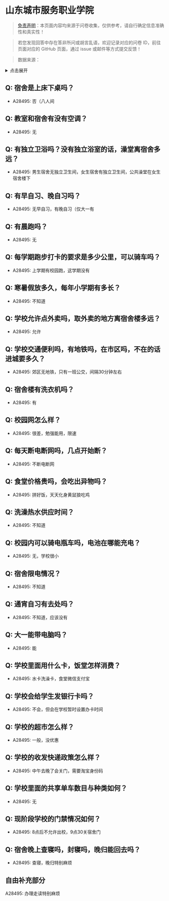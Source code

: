 # 山东城市服务职业学院

> [免责声明](https://colleges.chat/#_3)：本页面内容均来源于问卷收集，仅供参考，请自行确定信息准确性和真实性！

> 若您发现回答中存在答非所问或胡言乱语，欢迎记录对应的问卷 ID，前往页面对应的 GitHub 页面，通过 issue 或邮件等方式提交反馈！

> 数据来源：

<details><summary>点击展开</summary>
<ul>
<li>A28495: 匿名 (2025 年 06 月)</li>
</ul>
</details>

## Q: 宿舍是上床下桌吗？

- A28495: 否（八人间

## Q: 教室和宿舍有没有空调？

- A28495: 无

## Q: 有独立卫浴吗？没有独立浴室的话，澡堂离宿舍多远？

- A28495: 男生宿舍无独立卫生间，女生宿舍有独立卫生间，公共澡堂在女生宿舍楼下

## Q: 有早自习、晚自习吗？

- A28495: 无早自习，有晚自习（仅大一有

## Q: 有晨跑吗？

- A28495: 无

## Q: 每学期跑步打卡的要求是多少公里，可以骑车吗？

- A28495: 上学期有校园跑，这学期没有

## Q: 寒暑假放多久，每年小学期有多长？

- A28495: 不知道

## Q: 学校允许点外卖吗，取外卖的地方离宿舍楼多远？

- A28495: 允许

## Q: 学校交通便利吗，有地铁吗，在市区吗，不在的话进城要多久？

- A28495: 郊区无地铁，只有一班公交，间隔30分钟左右

## Q: 宿舍楼有洗衣机吗？

- A28495: 有

## Q: 校园网怎么样？

- A28495: 很差，勉强能用，限速

## Q: 每天断电断网吗，几点开始断？

- A28495: 不断电断网

## Q: 食堂价格贵吗，会吃出异物吗？

- A28495: 拼好饭，天天化身黄鼠狼吃鸡

## Q: 洗澡热水供应时间？

- A28495: 不知道

## Q: 校园内可以骑电瓶车吗，电池在哪能充电？

- A28495: 无，学校很小

## Q: 宿舍限电情况？

- A28495: 不知道

## Q: 通宵自习有去处吗？

- A28495: 不知道，应该没有

## Q: 大一能带电脑吗？

- A28495: 能

## Q: 学校里面用什么卡，饭堂怎样消费？

- A28495: 水卡洗澡卡，食堂微信支付宝

## Q: 学校会给学生发银行卡吗？

- A28495: 不会，但会在学校暂时设置办卡时间

## Q: 学校的超市怎么样？

- A28495: 一般，没优惠

## Q: 学校的收发快递政策怎么样？

- A28495: 中午去晚了会关门，需要淘宝身份码

## Q: 学校里面的共享单车数目与种类如何？

- A28495: 无

## Q: 现阶段学校的门禁情况如何？

- A28495: 8点后不允许出校，9点30关宿舍门

## Q: 宿舍晚上查寝吗，封寝吗，晚归能回去吗？

- A28495: 查寝，晚归特别麻烦

## 自由补充部分

A28495: 办理走读特别麻烦